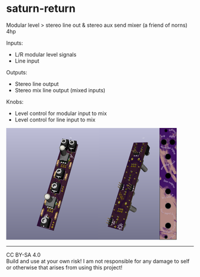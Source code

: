 # saturn-return
Modular level > stereo line out &amp; stereo aux send mixer (a friend of norns)
4hp

Inputs:
+ L/R modular level signals
+ Line input

Outputs: 
+ Stereo line output
+ Stereo mix line output (mixed inputs)

Knobs:
+ Level control for modular input to mix
+ Level control for line input to mix

<img src="pcb1.png" height="300px"><img src="pcb2.png" height="300px"><img src="panel.png" height="300px">

---

CC BY-SA 4.0     
Build and use at your own risk! I am not responsible for any damage to self or otherwise that arises from using this project!